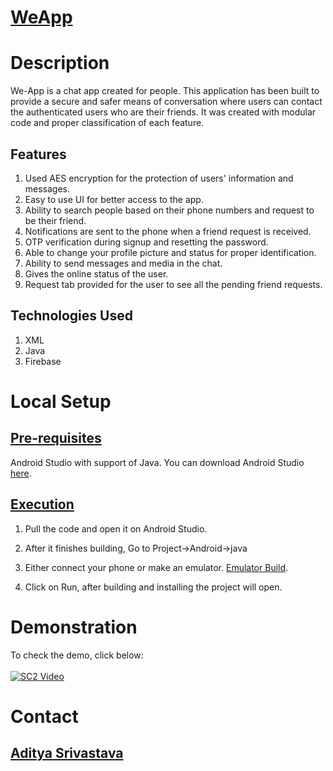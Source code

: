 # <ins>**WeApp**</ins>
# Description
We-App is a chat app created for people. This application has been built to provide a secure and safer means of conversation where users can contact the authenticated users who are their friends. It was created with modular code and proper classification of each feature.

## Features
1. Used AES encryption for the protection of users' information and messages.
2. Easy to use UI for better access to the app.
3. Ability to search people based on their phone numbers and request to be their friend.
4. Notifications are sent to the phone when a friend request is received.
5. OTP verification during signup and resetting the password.
6. Able to change your profile picture and status for proper identification.
7. Ability to send messages and media in the chat.
8. Gives the online status of the user. 
9. Request tab provided for the user to see all the pending friend requests.

## Technologies Used
1. XML
2. Java
3. Firebase

# Local Setup
## <ins>Pre-requisites</ins>
Android Studio with support of Java.
You can download Android Studio [here](https://developer.android.com/studio).

## <ins>Execution</ins>
1. Pull the code and open it on Android Studio.<br />

2. After it finishes building, Go to Project->Android->java<br />

3. Either connect your phone or make an emulator. [Emulator Build](https://developer.android.com/studio/run/managing-avds).

4. Click on Run, after building and installing the project will open.

# Demonstration
To check the demo, click below: <br/><br/>
[![SC2 Video](https://img.youtube.com/vi/WI0u7xAN0lg/0.jpg)](https://youtu.be/WI0u7xAN0lg)


# Contact
## [Aditya Srivastava](mailto:aditya26052002@gmail.com?subject=GitHub)
